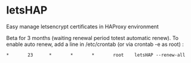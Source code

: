 # letsHAP
Easy manage letsencrypt certificates in HAProxy environment

Beta for 3 months (waiting renewal period totest automatic renew).
To enable auto renew, add a line in /etc/crontab (or via crontab -e as root) :

`` *       23      *       *       *       root    letsHAP --renew-all ``
